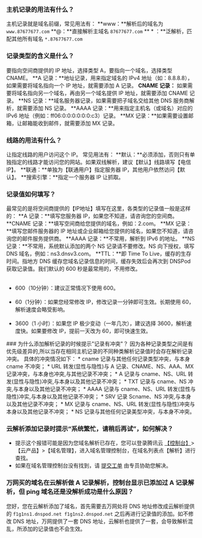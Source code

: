 ### 主机记录的用法有什么？
主机记录就是域名前缀，常见用法有：
**www：**解析后的域名为 `www.87677677.com`
**@：**直接解析主域名 `87677677.com`
** * ：**泛解析，匹配其他所有域名 `*.87677677.com`

### 记录类型的含义是什么？
要指向空间商提供的 IP 地址，选择类型 A，要指向一个域名，选择类型 CNAME。
**A 记录：**地址记录，用来指定域名的 IPv4 地址（如：8.8.8.8），如果需要将域名指向一个 IP 地址，就需要添加 A 记录。
**CNAME 记录：** 如果需要将域名指向另一个域名，再由另一个域名提供 IP 地址，就需要添加 CNAME 记录。
**NS 记录：**域名服务器记录，如果需要把子域名交给其他 DNS 服务商解析，就需要添加 NS 记录。
**AAAA 记录：**用来指定主机名（或域名）对应的 IPv6 地址（例如：ff06:0:0:0:0:0:0:c3）记录。
**MX 记录：**如果需要设置邮箱，让邮箱能收到邮件，就需要添加 MX 记录。

### 线路的用法有什么？
让指定线路的用户访问这个 IP。
常见用法有：
**默认：**必须添加，否则只有单独指定的线路才能访问您的网站。如果双线解析，建议【默认】线路填写【电信IP】。
**联通：**单独为【联通用户】指定服务器 IP，其他用户依然访问【默认】。
**搜索引擎：**指定一个服务器 IP 让抓取。

### 记录值如何填写？
最常见的是将空间商提供的【IP地址】填写在这里，各类型的记录值一般是这样的：
**A 记录：**填写您服务器 IP，如果您不知道，请咨询您的空间商。
**CNAME 记录：**填写空间商给您提供的域名，例如：2.com。
**MX 记录：**填写您邮件服务器的 IP 地址或企业邮箱给您提供的域名，如果您不知道，请咨询您的邮件服务提供商。
**AAAA 记录：**不常用，解析到 IPv6 的地址。
**NS记录：**不常用，系统默认添加的两个 NS 记录请不要修改。NS 向下授权，填写 DNS 域名，例如：ns3.dnsv3.com。
**TTL：**即 Time To Live，缓存的生存时间。指地方 DNS 缓存您域名记录信息的时间，缓存失效后会再次到 DNSPod 获取记录值。我们默认的 600 秒是最常用的，不用修改。
<ul>
&nbsp;&nbsp;&nbsp;&nbsp; <li>600（10分钟）：建议正常情况下使用 600。</li>
&nbsp;&nbsp;&nbsp;&nbsp; <li>60（1分钟）：如果您经常修改 IP，修改记录一分钟即可生效。长期使用 60，解析速度会略受影响。</li>   
&nbsp;&nbsp;&nbsp;&nbsp; <li>3600（1 小时）：如果您 IP 极少变动（一年几次），建议选择 3600，解析速度快。如果要修改 IP，提前一天改为 60，即可快速生效。</li>  
</ul>
### 为什么添加解析记录的时候提示"记录有冲突"？  
因为各种记录类型之间是有优先级差异的,所以当存在相同主机记录的不同种类解析记录值时会存在解析记录冲突。
具体的冲突情况如下：
* cname 记录与其他任何记录类型冲突，与本身 cname 不冲突；
* URL 转发(显性与隐性)与 A 记录、CNAME、NS、AAA、MX 记录冲突，与本身也冲突,与其他记录不冲突；
* A 记录与 cname、NS、URL 转发(显性与隐性)冲突,与本身以及其他记录不冲突；
* TXT 记录与 cname、NS 冲突,与本身以及其他记录不冲突；
* AAAA 记录与 cname、NS、URL 转发(显性与隐性)冲实,与本身以及其他记录不冲突；
* SRV 记录 Scname、NS 冲突,与本身以及其他记录不冲突；
* MX 记录与 cname、NS、URL 转发(显性与隐性)冲突与本身以及其他记录不冲突；
* NS 记录与其他任何记录美型冲突，与本身不冲突。

### 云解析添加记录时提示“系统繁忙，请稍后再试”，如何解决？
* 提示这个报错可能是因为您域名解析已存在，您可以登录腾讯云 [【控制台】](https://console.cloud.tencent.com/)>【云产品】>【域名管理】，进入域名管理控制台，在域名列表点【解析】进行查找。  
* 如果在域名管理控制台没有找到，请 [提交工单](https://console.cloud.tencent.com/workorder/category) 由专员协助您解决。


### 万网买的域名在云解析做 A 记录解析，控制台显示已添加过 A 记录解析，但 ping 域名还是没解析成功是什么原因？
您好，您在云解析添加了域名，首先需要去万网处将 DNS 地址修改成云解析提供的 `f1g1ns1.dnspod.net f1g1ns2.dnspod.net` 之后再进行记录值的添加。如不修改 DNS 地址，万网提供了一套 DNS 地址，云解析也提供了一套，会导致解析混乱，所添加的记录值也不会生效。

